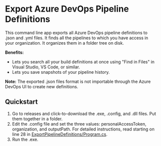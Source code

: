 # Export Azure DevOps Pipeline Definitions
This command line app exports all Azure DevOps pipeline definitions to .json and .yml files. It finds all the pipelines to which you have access in your organization. It organizes them in a folder tree on disk. 

**Benefits:** 
- Lets you search all your build definitions at once using "Find in Files" in Visual Studio, VS Code, or similar.
- Lets you save snapshots of your pipeline history. 

**Note:** 
The exported .json files format is not importable through the Azure DevOps UI to create new definitions.

## Quickstart
1. Go to releases and click-to-download the .exe, .config, and .dll files. Put them together in a folder. 
1. Edit the .config file and set the three values: personalAccessToken, organization, and outputPath.
   For detailed instructions, read starting on line 28 in [ExportPipelineDefinitions/Program.cs](ExportPipelineDefinitions/Program.cs).
1. Run the .exe.
